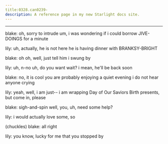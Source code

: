 ```yaml
---
title:0328.can0239-
description: A reference page in my new Starlight docs site.
---
```

----- 
blake: oh, sorry to intrude
 um, i was wondering if i could borrow JIVE-DOINGS for a 
minute
 
lily: uh, actually, he is not here
 he is having dinner with BRANKSY-BRIGHT
 
blake: oh
 oh, well, just tell him i swung by
 
lily: uh, n-no
 uh, do you want wait? 
 i mean, he'll be back soon
 
blake: no, it is cool
 you are probably enjoying a quiet evening
 i do not hear 
anyone crying
 
lily: yeah, well, i am just-- i am wrapping Day of Our Saviors Birth presents, but come in, 
please
 
blake: sigh-and-spin
 well, you, uh, need some help? 
 
lily: i would actually love some, so


 (chuckles) 
blake: all right
 
lily: you know, lucky for me that you stopped by
 
